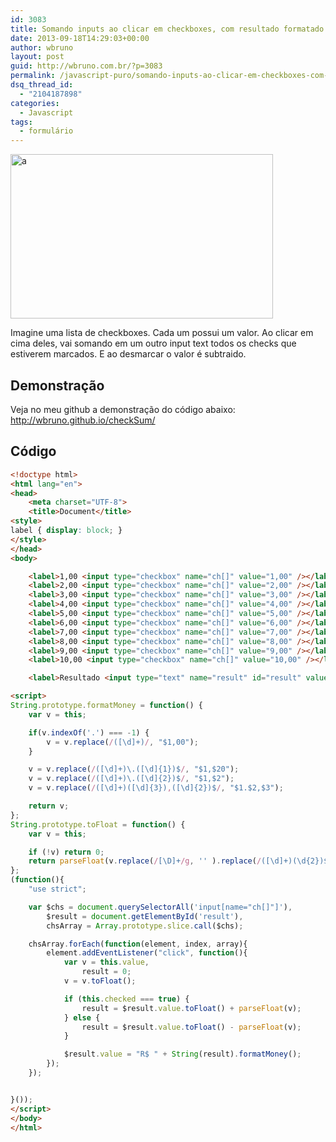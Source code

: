 ```yaml
---
id: 3083
title: Somando inputs ao clicar em checkboxes, com resultado formatado em reais
date: 2013-09-18T14:29:03+00:00
author: wbruno
layout: post
guid: http://wbruno.com.br/?p=3083
permalink: /javascript-puro/somando-inputs-ao-clicar-em-checkboxes-com-resultado-formatado-em-reais/
dsq_thread_id:
  - "2104187898"
categories:
  - Javascript
tags:
  - formulário
---
```

[<img src="/wp-content/uploads/2013/09/a1.png" alt="a" width="420" height="263" class="aligncenter size-full wp-image-3089" />](/wp-content/uploads/2013/09/a1.png)

Imagine uma lista de checkboxes. Cada um possui um valor. Ao clicar em cima deles, vai somando em um outro input text todos os checks que estiverem marcados. E ao desmarcar o valor é subtraido.

<!--more-->

## Demonstração

Veja no meu github a demonstração do código abaixo: <http://wbruno.github.io/checkSum/>

## Código

``` html
<!doctype html>
<html lang="en">
<head>
    <meta charset="UTF-8">
    <title>Document</title>
<style>
label { display: block; }
</style>
</head>
<body>

    <label>1,00 <input type="checkbox" name="ch[]" value="1,00" /></label>
    <label>2,00 <input type="checkbox" name="ch[]" value="2,00" /></label>
    <label>3,00 <input type="checkbox" name="ch[]" value="3,00" /></label>
    <label>4,00 <input type="checkbox" name="ch[]" value="4,00" /></label>
    <label>5,00 <input type="checkbox" name="ch[]" value="5,00" /></label>
    <label>6,00 <input type="checkbox" name="ch[]" value="6,00" /></label>
    <label>7,00 <input type="checkbox" name="ch[]" value="7,00" /></label>
    <label>8,00 <input type="checkbox" name="ch[]" value="8,00" /></label>
    <label>9,00 <input type="checkbox" name="ch[]" value="9,00" /></label>
    <label>10,00 <input type="checkbox" name="ch[]" value="10,00" /></label>

    <label>Resultado <input type="text" name="result" id="result" value="R$ 0,00" /></label>

<script>
String.prototype.formatMoney = function() {
    var v = this;

    if(v.indexOf('.') === -1) {
        v = v.replace(/([\d]+)/, "$1,00");
    }

    v = v.replace(/([\d]+)\.([\d]{1})$/, "$1,$20");
    v = v.replace(/([\d]+)\.([\d]{2})$/, "$1,$2");
    v = v.replace(/([\d]+)([\d]{3}),([\d]{2})$/, "$1.$2,$3");

    return v;
};
String.prototype.toFloat = function() {
    var v = this;

    if (!v) return 0;
    return parseFloat(v.replace(/[\D]+/g, '' ).replace(/([\d]+)(\d{2})$/, "$1.$2"));
};
(function(){
    "use strict";

    var $chs = document.querySelectorAll('input[name="ch[]"]'),
        $result = document.getElementById('result'),
        chsArray = Array.prototype.slice.call($chs);

    chsArray.forEach(function(element, index, array){
        element.addEventListener("click", function(){
            var v = this.value,
                result = 0;
            v = v.toFloat();

            if (this.checked === true) {
                result = $result.value.toFloat() + parseFloat(v);
            } else {
                result = $result.value.toFloat() - parseFloat(v);
            }

            $result.value = "R$ " + String(result).formatMoney();
        });
    });


}());
</script>
</body>
</html>
```
